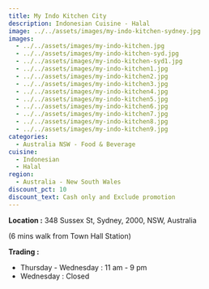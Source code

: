 ```yaml
---
title: My Indo Kitchen City
description: Indonesian Cuisine - Halal
image: ../../assets/images/my-indo-kitchen-sydney.jpg
images:
  - ../../assets/images/my-indo-kitchen.jpg
  - ../../assets/images/my-indo-kitchen-syd.jpg
  - ../../assets/images/my-indo-kitchen-syd1.jpg
  - ../../assets/images/my-indo-kitchen1.jpg
  - ../../assets/images/my-indo-kitchen2.jpg
  - ../../assets/images/my-indo-kitchen3.jpg
  - ../../assets/images/my-indo-kitchen4.jpg
  - ../../assets/images/my-indo-kitchen5.jpg
  - ../../assets/images/my-indo-kitchen6.jpg
  - ../../assets/images/my-indo-kitchen7.jpg
  - ../../assets/images/my-indo-kitchen8.jpg
  - ../../assets/images/my-indo-kitchen9.jpg
categories:
  - Australia NSW - Food & Beverage
cuisine:
  - Indonesian
  - Halal
region:
  - Australia - New South Wales
discount_pct: 10
discount_text: Cash only and Exclude promotion
---
```

**Location :** 348 Sussex St, Sydney, 2000, NSW, Australia

(6 mins walk from Town Hall Station)

**Trading :**

* Thursday - Wednesday : 11 am - 9 pm
* Wednesday : Closed
